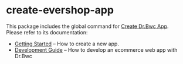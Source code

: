 # create-evershop-app

This package includes the global command for [Create Dr.Bwc App](https://evershop.io/).<br> Please refer to its documentation:

- [Getting Started](https://evershop.io/docs/development/getting-started/introduction) – How to create a new app.
- [Development Guide](https://evershop.io/docs/development/) – How to develop an ecommerce web app with Dr.Bwc
